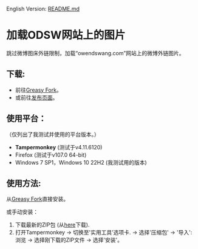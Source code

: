 English Version: [README.md](README.md)

# 加载ODSW网站上的图片
跳过微博图床外链限制，加载“owendswang.com”网站上的微博外链图片。

## 下载:
- 前往[Greasy Fork](https://greasyfork.org/scripts/455376)。
- 或前往[发布页面](releases)。

## 使用平台：
（仅列出了我测试并使用的平台版本。）
- **Tampermonkey** (测试于v4.11.6120)
- Firefox (测试于v107.0 64-bit)
- Windows 7 SP1，Windows 10 22H2 (我测试用的版本)

## 使用方法:
从[Greasy Fork](https://greasyfork.org/scripts/455376)直接安装。

或手动安装：
1. 下载最新的ZIP包 (从[here](releases)下载).
2. 打开Tampermonkey -> 切换至'实用工具'选项卡. -> 选择'压缩包' -> '导入': 浏览 -> 选择刚下载的ZIP文件 -> 选择'安装'。
